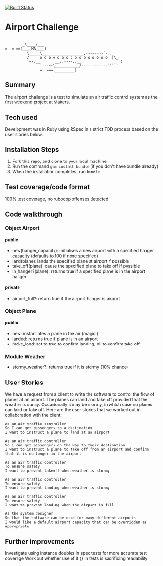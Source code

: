 [![Build Status](https://travis-ci.org/thielsen/airport_challenge.svg?branch=master)](https://travis-ci.org/thielsen/airport_challenge)

# Airport Challenge

```
        ______
        _\____\___
=  = ==(____MA____)
          \_____\___________________,-~~~~~~~`-.._
          /     o o o o o o o o o o o o o o o o  |\_
          `~-.__       __..----..__                  )
                `---~~\___________/------------`````
                =  ===(_________)

```

## Summary

The airport challenge is a test to simulate an air traffic control system as the
first weekend project at Makers.

## Tech used

Development was in Ruby using RSpec in a strict TDD process based on the user
stories below.

## Installation Steps

1. Fork this repo, and clone to your local machine
2. Run the command `gem install bundle` (if you don't have bundle already)
3. When the installation completes, run `bundle`

## Test coverage/code format

100% test coverage, no rubocop offenses detected

## Code walkthrough

### Object Airport

####  public
  - new(hanger_capacity): initialises a new airport with a specified hanger
                          capacity (defaults to 100 if none specified)
  - land(plane): lands the specified plane at airport if possible
  - take_off(plane): cause the specified plane to take off if possible
  - in_hanger?(plane): returns true if a specified plane is in the airport hanger

####  private
  - airport_full?: return true if the airport hanger is airport

### Object Plane

####  public
  - new: instantiates a plane in the air (magic!)
  - landed: returns true if plane is in an airport
  - make_land: set to true to confirm landing, nil to confirm take off

### Module Weather
  -  stormy_weather?: returns true if it is stormy (10% chance)

## User Stories

We have a request from a client to write the software to control the flow of planes at an airport. The planes can land and take off provided that the weather is sunny. Occasionally it may be stormy, in which case no planes can land or take off.  Here are the user stories that we worked out in collaboration with the client:

```
As an air traffic controller
So I can get passengers to a destination
I want to instruct a plane to land at an airport

As an air traffic controller
So I can get passengers on the way to their destination
I want to instruct a plane to take off from an airport and confirm that it is no longer in the airport

As an air traffic controller
To ensure safety
I want to prevent takeoff when weather is stormy

As an air traffic controller
To ensure safety
I want to prevent landing when weather is stormy

As an air traffic controller
To ensure safety
I want to prevent landing when the airport is full

As the system designer
So that the software can be used for many different airports
I would like a default airport capacity that can be overridden as appropriate
```

## Further improvements

Investigate using instance doubles in spec tests for more accurate test coverage
Work out whether use of it {} in tests is sacrificing readability
